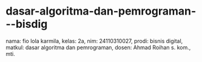 # dasar-algoritma-dan-pemrograman---bisdig
nama: fio lola karmila, kelas: 2a, nim: 24110310027, prodi: bisnis digital, matkul: dasar algoritma dan pemrograman, dosen: Ahmad Roihan s. kom., mti. 
